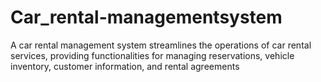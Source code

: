 # Car_rental-managementsystem
A car rental management system streamlines the operations of car rental services, providing functionalities for managing reservations, vehicle inventory, customer information, and rental agreements
